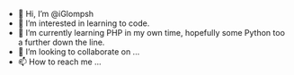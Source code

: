 - 👋 Hi, I’m @iGlompsh
- 👀 I’m interested in learning to code. 
- 🌱 I’m currently learning PHP in my own time, hopefully some Python too a further down the line.  
- 💞️ I’m looking to collaborate on ...
- 📫 How to reach me ...

<!---
iGlompsh/iGlompsh is a ✨ special ✨ repository because its `README.md` (this file) appears on your GitHub profile.
You can click the Preview link to take a look at your changes.
--->
